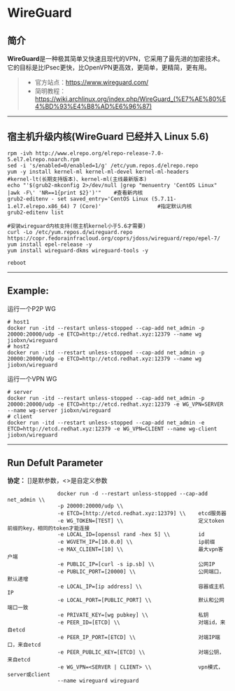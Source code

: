 WireGuard
===
## 简介
**WireGuard**是一种极其简单又快速且现代的VPN，它采用了最先进的加密技术。 它的目标是比IPsec更快，比OpenVPN更高效，更简单，更精简，更有用。
> * 官方站点：https://www.wireguard.com/
> * 简明教程：https://wiki.archlinux.org/index.php/WireGuard_(%E7%AE%80%E4%BD%93%E4%B8%AD%E6%96%87)

****

## 宿主机升级内核(WireGuard 已经并入 Linux 5.6)

    rpm -ivh http://www.elrepo.org/elrepo-release-7.0-5.el7.elrepo.noarch.rpm
    sed -i 's/enabled=0/enabled=1/g' /etc/yum.repos.d/elrepo.repo
    yum -y install kernel-ml kernel-ml-devel kernel-ml-headers      #kernel-lt(长期支持版本)、kernel-ml(主线最新版本)
    echo "'$(grub2-mkconfig 2>/dev/null |grep "menuentry 'CentOS Linux" |awk -F\' 'NR==1{print $2}')'"    #查看新内核
    grub2-editenv - set saved_entry='CentOS Linux (5.7.11-1.el7.elrepo.x86_64) 7 (Core)'                  #指定默认内核
    grub2-editenv list
    
    #安装wireguard内核支持(宿主机kernel小于5.6才需要)
    curl -Lo /etc/yum.repos.d/wireguard.repo https://copr.fedorainfracloud.org/coprs/jdoss/wireguard/repo/epel-7/
    yum install epel-release -y
    yum install wireguard-dkms wireguard-tools -y
    
    reboot

****

## Example:

运行一个P2P WG

    # host1
    docker run -itd --restart unless-stopped --cap-add net_admin -p 20000:20000/udp -e ETCD=http://etcd.redhat.xyz:12379 --name wg jiobxn/wireguard
    # host2
    docker run -itd --restart unless-stopped --cap-add net_admin -p 20000:20000/udp -e ETCD=http://etcd.redhat.xyz:12379 --name wg jiobxn/wireguard

运行一个VPN WG

    # server
    docker run -itd --restart unless-stopped --cap-add net_admin -p 20000:20000/udp -e ETCD=http://etcd.redhat.xyz:12379 -e WG_VPN=SERVER --name wg-server jiobxn/wireguard
    # client
    docker run -itd --restart unless-stopped --cap-add net_admin -e ETCD=http://etcd.redhat.xyz:12379 -e WG_VPN=CLIENT --name wg-client jiobxn/wireguard


****

## Run Defult Parameter
**协定：** []是默参数，<>是自定义参数

					docker run -d --restart unless-stopped --cap-add net_admin \\
					-p 20000:20000/udp \\
					-e ETCD=[http://etcd.redhat.xyz:12379] \\    etcd服务器
					-e WG_TOKEN=[TEST] \\                        定义token前缀的key，相同的token才能连接
					-e LOCAL_ID=[openssl rand -hex 5] \\         id
					-e WGVETH_IP=[10.0.0] \\                     ip前缀
					-e MAX_CLIENT=[10] \\                        最大vpn客户端
					-e PUBLIC_IP=[curl -s ip.sb] \\              公网IP
					-e PUBLIC_PORT=[20000] \\                    公网端口，默认递增
					-e LOCAL_IP=[ip address] \\                  容器或主机IP
					-e LOCAL_PORT=[PUBLIC_PORT] \\               默认和公网端口一致
					-e PRIVATE_KEY=[wg pubkey] \\                私钥
					-e PEER_ID=[ETCD] \\                         对端id，来自etcd
					-e PEER_IP_PORT=[ETCD] \\                    对端IP端口，来自etcd
					-e PEER_PUBLIC_KEY=[ETCD] \\                 对端公钥，来自etcd
					-e WG_VPN=<SERVER | CLIENT> \\               vpn模式，server或client
					--name wireguard wireguard
